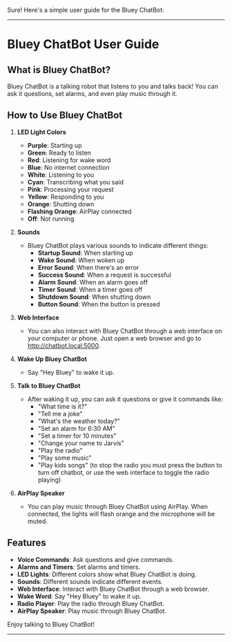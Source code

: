 Sure! Here's a simple user guide for the Bluey ChatBot:

---

# Bluey ChatBot User Guide

## What is Bluey ChatBot?

Bluey ChatBot is a talking robot that listens to you and talks back! You can ask it questions, set alarms, and even play music through it.

## How to Use Bluey ChatBot

1. **LED Light Colors**
   - **Purple**: Starting up
   - **Green**: Ready to listen
   - **Red**: Listening for wake word
   - **Blue**: No internet connection
   - **White**: Listening to you
   - **Cyan**: Transcribing what you said
   - **Pink**: Processing your request
   - **Yellow**: Responding to you
   - **Orange**: Shutting down
   - **Flashing Orange**: AirPlay connected
   - **Off**: Not running

2. **Sounds**
   - Bluey ChatBot plays various sounds to indicate different things:
     - **Startup Sound**: When starting up
     - **Wake Sound**: When woken up
     - **Error Sound**: When there's an error
     - **Success Sound**: When a request is successful
     - **Alarm Sound**: When an alarm goes off
     - **Timer Sound**: When a timer goes off
     - **Shutdown Sound**: When shutting down
     - **Button Sound**: When the button is pressed

3. **Web Interface**
   - You can also interact with Bluey ChatBot through a web interface on your computer or phone. Just open a web browser and go to http://chatbot.local:5000.

4. **Wake Up Bluey ChatBot**
   - Say "Hey Bluey" to wake it up.

5. **Talk to Bluey ChatBot**
   - After waking it up, you can ask it questions or give it commands like:
     - "What time is it?"
     - "Tell me a joke"
     - "What's the weather today?"
     - "Set an alarm for 6:30 AM"
     - "Set a timer for 10 minutes"
     - "Change your name to Jarvis"
     - "Play the radio"
     - "Play some music"
     - "Play kids songs"
     (to stop the radio you must press the button to turn off chatbot, or use the web interface to toggle the radio playing)

6. **AirPlay Speaker**
   - You can play music through Bluey ChatBot using AirPlay. When connected, the lights will flash orange and the microphone will be muted.

## Features

- **Voice Commands**: Ask questions and give commands.
- **Alarms and Timers**: Set alarms and timers.
- **LED Lights**: Different colors show what Bluey ChatBot is doing.
- **Sounds**: Different sounds indicate different events.
- **Web Interface**: Interact with Bluey ChatBot through a web browser.
- **Wake Word**: Say "Hey Bluey" to wake it up.
- **Radio Player**: Play the radio through Bluey ChatBot.
- **AirPlay Speaker**: Play music through Bluey ChatBot.

Enjoy talking to Bluey ChatBot!

---